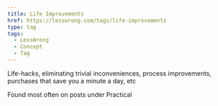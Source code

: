 ```yaml
---
title: Life Improvements
href: https://lesswrong.com/tags/life-improvements
type: tag
tags:
  - LessWrong
  - Concept
  - Tag
---
```


Life-hacks, eliminating trivial inconveniences, process improvements, purchases that save you a minute a day, etc

Found most often on posts under Practical